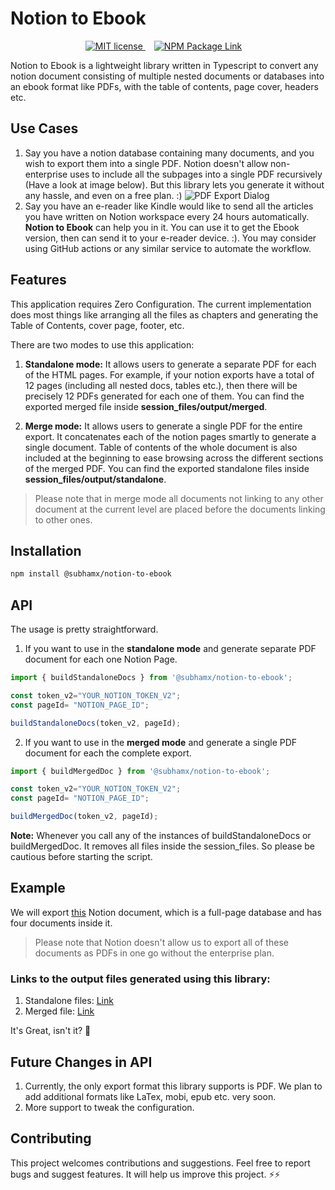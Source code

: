 # Notion to Ebook

<p align="center">
  <a
    href="https://github.com/subhamx/notion-to-ebook/blob/master/LICENSE"
    style="margin-right: 1em;">
    <img alt="MIT license" src="https://img.shields.io/github/license/subhamx/notion-to-ebook?color=brightgreen"/>
  </a>
  <a
    href="https://www.npmjs.com/package/@subhamx/notion-to-ebook"
    style="margin-right: 1em;">
    <img alt="NPM Package Link" src="https://img.shields.io/npm/v/@subhamx/notion-to-ebook?color=brightgreen"/>
  </a>
</p>


Notion to Ebook is a lightweight library written in Typescript to convert any notion document consisting of multiple nested documents or databases into an ebook format like PDFs, with the table of contents, page cover, headers etc.


## Use Cases
1. Say you have a notion database containing many documents, and you wish to export them into a single PDF. Notion doesn't allow non-enterprise uses to include all the subpages into a single PDF recursively (Have a look at image below). But this library lets you generate it without any hassle, and even on a free plan. :)
![PDF Export Dialog](https://raw.githubusercontent.com/subhamx/notion-to-ebook/HEAD/_docs/4.png)
2. Say you have an e-reader like Kindle would like to send all the articles you have written on Notion workspace every 24 hours automatically. **Notion to Ebook** can help you in it. You can use it to get the Ebook version, then can send it to your e-reader device. :). You may consider using GitHub actions or any similar service to automate the workflow.

## Features
This application requires Zero Configuration. The current implementation does most things like arranging all the files as chapters and generating the Table of Contents, cover page, footer, etc. 

There are two modes to use this application:
1. **Standalone mode:** It allows users to generate a separate PDF for each of the HTML pages.  For example, if your notion exports have a total of 12 pages (including all nested docs, tables etc.), then there will be precisely 12 PDFs generated for each one of them. You can find the exported merged file inside **session_files/output/merged**.

2. **Merge mode:** It allows users to generate a single PDF for the entire export. It concatenates each of the notion pages smartly to generate a single document. Table of contents of the whole document is also included at the beginning to ease browsing across the different sections of the merged PDF. You can find the exported standalone files inside **session_files/output/standalone**.

> Please note that in merge mode all documents not linking to any other document at the current level are placed before the documents linking to other ones.


## Installation

```bash
npm install @subhamx/notion-to-ebook
```

## API
The usage is pretty straightforward.
1. If you want to use in the **standalone mode** and generate separate PDF document for each one Notion Page.
```javascript
import { buildStandaloneDocs } from '@subhamx/notion-to-ebook';

const token_v2="YOUR_NOTION_TOKEN_V2";
const pageId= "NOTION_PAGE_ID";

buildStandaloneDocs(token_v2, pageId);
```
2. If you want to use in the **merged mode** and generate a single PDF document for each the complete export.
```javascript
import { buildMergedDoc } from '@subhamx/notion-to-ebook';

const token_v2="YOUR_NOTION_TOKEN_V2";
const pageId= "NOTION_PAGE_ID";

buildMergedDoc(token_v2, pageId);
```

**Note:** Whenever you call any of the instances of buildStandaloneDocs or buildMergedDoc. It removes all files inside the session_files. So please be cautious before starting the script.



## Example
We will export [this](https://bx.notion.site/920be5e64bd04f34b3c4450ad3fcc80e?v=deb2aef3fb4244539b2a25c50e8569f3) Notion document, which is a full-page database and has four documents inside it. 
> Please note that Notion doesn't allow us to export all of these documents as PDFs in one go without the enterprise plan.

### Links to the output files generated using this library:
1. Standalone files: [Link](https://github.com/subhamX/notion-to-ebook/tree/master/_docs/sample_output/standalone)
2. Merged file: [Link](https://github.com/subhamX/notion-to-ebook/tree/master/_docs/sample_output/merged)

It's Great, isn't it? 🎉


## Future Changes in API
1. Currently, the only export format this library supports is PDF. We plan to add additional formats like LaTex, mobi, epub etc. very soon.
2. More support to tweak the configuration.


## Contributing
This project welcomes contributions and suggestions. Feel free to report bugs and suggest features. It will help us improve this project. ⚡⚡

